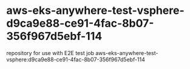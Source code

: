 # aws-eks-anywhere-test-vsphere-d9ca9e88-ce91-4fac-8b07-356f967d5ebf-114
repository for use with E2E test job aws-eks-anywhere-test-vsphere:d9ca9e88-ce91-4fac-8b07-356f967d5ebf-114

